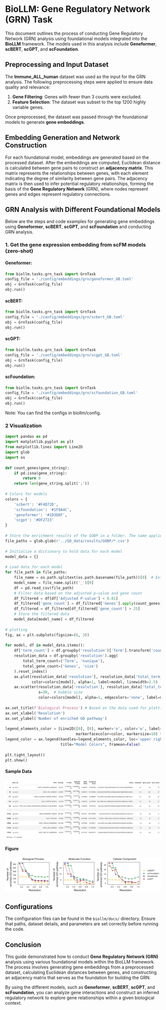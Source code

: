 #  BioLLM: Gene Regulatory Network (GRN) Task

This document outlines the process of conducting Gene Regulatory Network (GRN) analysis using foundational models integrated into the **BioLLM** framework. The models used in this analysis include **Geneformer**, **scBERT**, **scGPT**, and **scFoundation**.

## Preprocessing and Input Dataset

The **Immune_ALL_human** dataset was used as the input for the GRN analysis. The following preprocessing steps were applied to ensure data quality and relevance:

1. **Gene Filtering**: Genes with fewer than 3 counts were excluded.
2. **Feature Selection**: The dataset was subset to the top 1200 highly variable genes.

Once preprocessed, the dataset was passed through the foundational models to generate **gene embeddings**.

## Embedding Generation and Network Construction

For each foundational model, embeddings are generated based on the processed dataset. After the embeddings are computed, Euclidean distance is calculated between gene pairs to construct an **adjacency matrix**. This matrix represents the relationships between genes, with each element indicating the degree of similarity between gene pairs. The adjacency matrix is then used to infer potential regulatory relationships, forming the basis of the **Gene Regulatory Network** (GRN), where nodes represent genes and edges represent regulatory connections.

## GRN Analysis with Different Foundational Models

Below are the steps and code examples for generating gene embeddings using **Geneformer**, **scBERT**, **scGPT**, and **scFoundation** and conducting GRN analysis.

### 1. Get the gene expression embedding from scFM models (zero-shot)

#### Geneformer:

```python
from biollm.tasks.grn_task import GrnTask
config_file = './config/embeddings/grn/geneformer_GB.toml'
obj = GrnTask(config_file)
obj.run()
```

#### scBERT:

```python
from biollm.tasks.grn_task import GrnTask
config_file = './config/embeddings/grn/scbert_GB.toml'
obj = GrnTask(config_file)
obj.run()
```

#### scGPT:

```python
from biollm.tasks.grn_task import GrnTask
config_file = './config/embeddings/grn/scgpt_GB.toml'
obj = GrnTask(config_file)
obj.run()
```

#### scFoundation:

```python
from biollm.tasks.grn_task import GrnTask
config_file = './config/embeddings/grn/scfoundation_GB.toml'
obj = GrnTask(config_file)
obj.run()

```

Note: You can find the configs in biollm/config.

### 2 Visualization

```python
import pandas as pd
import matplotlib.pyplot as plt
from matplotlib.lines import Line2D
import glob
import os

def count_genes(gene_string):
    if pd.isna(gene_string):
        return 0
    return len(gene_string.split(';'))

# Colors for models
colors = {
    'scbert': '#F4D72D',
    'scfoundation': '#1F9A4C',
    'geneformer': '#1D3D8F',
    'scgpt': '#DF2723'
}

# Store the enrichment results of the GOBP in a folder. The same applies to the enrichment results of GO_MF and GO_CC
file_paths = glob.glob(r'../GO_data/results/GOBP/*.csv')

# Initialize a dictionary to hold data for each model
model_data = {}

# Load data for each model
for file_path in file_paths:
    file_name = os.path.splitext(os.path.basename(file_path))[0]  # Extract model name from file name
    model_name = file_name.split('_')[0]
    df = pd.read_csv(file_path)
    # Filter data based on the adjusted p-value and gene count
    df_filtered = df[df['Adjusted P-value'] < 0.01]
    df_filtered['gene_count'] = df_filtered['Genes'].apply(count_genes)
    df_filtered = df_filtered[df_filtered['gene_count'] > 25]
    # Store the filtered data
    model_data[model_name] = df_filtered

# plotting
fig, ax = plt.subplots(figsize=(6, 3))

for model, df in model_data.items():
    df['term_count'] = df.groupby('resolution')['Term'].transform('count')
    resolution_data = df.groupby('resolution').agg(
        total_term_count=('Term', 'nunique'),
        total_gene_count=('Genes', 'size')
    ).reset_index()
    ax.plot(resolution_data['resolution'], resolution_data['total_term_count'], 
            color=colors[model], alpha=1, label=model, linewidth=2.5)
    ax.scatter(resolution_data['resolution'], resolution_data['total_term_count'],  
               s=30,  # bubble size
               color=colors[model], alpha=1, edgecolors='none', label=model)

ax.set_title(f'Biological Process') # Based on the data used for plotting, modify the title to the corresponding Molecular Function or Cellualr Component
ax.set_xlabel('Resolution')
ax.set_ylabel('Number of enriched GO pathway')

legend_elements_color = [Line2D([0], [0], marker='o', color='w', label=model,
                                markerfacecolor=color, markersize=10) for model, color in colors.items()]
legend_color = ax.legend(handles=legend_elements_color, loc='upper right', bbox_to_anchor=(1.5, 0.7),
                         title="Model Colors", frameon=False)

plt.tight_layout()
plt.show()
```
#### Sample Data
![img_9.png](img_9.png)
#### Figure
![img.png](img.png)
## Configurations

The configuration files can be found in the `biollm/docs/` directory. Ensure that paths, dataset details, and parameters are set correctly before running the code.

## Conclusion

This guide demonstrated how to conduct **Gene Regulatory Network (GRN)** analysis using various foundational models within the BioLLM framework. The process involves generating gene embeddings from a preprocessed dataset, calculating Euclidean distances between genes, and constructing an adjacency matrix that serves as the foundation for building the GRN. 

By using the different models, such as **Geneformer**, **scBERT**, **scGPT**, and **scFoundation**, you can analyze gene interactions and construct an inferred regulatory network to explore gene relationships within a given biological context.
